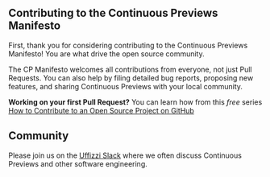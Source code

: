 ## Contributing to the Continuous Previews Manifesto

First, thank you for considering contributing to the Continuous Previews Manifesto! You are what drive the open source community.

The CP Manifesto welcomes all contributions from everyone, not just Pull Requests. You can also help by filing detailed bug reports, proposing new features, and sharing Continuous Previews with your local community.

**Working on your first Pull Request?** You can learn how from this *free* series [How to Contribute to an Open Source Project on GitHub](https://kcd.im/pull-request)

## Community

Please join us on the [Uffizzi Slack](https://join.slack.com/t/uffizzi/shared_invite/zt-ffr4o3x0-J~0yVT6qgFV~wmGm19Ux9A) where we often discuss Continuous Previews and other software engineering.

